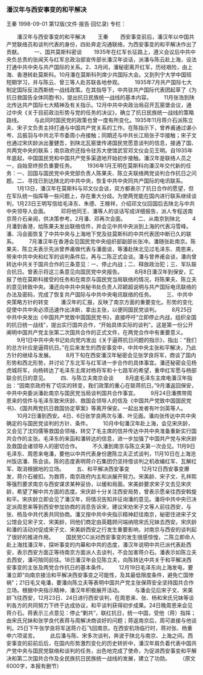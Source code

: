### 潘汉年与西安事变的和平解决
王秦
1998-09-01
第12版(文件·报告·回忆录)
专栏：

　　潘汉年与西安事变的和平解决
　　王秦
　　西安事变前后，潘汉年以中国共产党联络员和谈判代表的身份，四处奔走沟通联络，为西安事变的和平解决作出了贡献。
　　一、国共莫斯科密谈
　　1935年在红军长征路上，遵义会议后中共中央负总责的张闻天与红军总政治部宣传部长潘汉年谈话，派潘与陈云赴上海，设法打通中共中央与共产国际的关系。2、3月间，潘秘密离开红军，历经艰险，由上海、香港转赴莫斯科。10月潘在莫斯科列席少共国际大会。又到列宁大学中国班短期学习，并与陈云、曾三等人赴苏联各地参观。
　　1935年7月共产国际七大制定国际反法西斯统一战线政策。在其指导下，中共驻共产国际代表团起草了《为抗日救国告全体同胞书》，提出抗日民族统一战线的基本内容。
　　11月张浩到陕北传达共产国际七大精神及有关指示。12月中共中央政治局召开瓦窑堡会议，通过中央《关于目前政治形势与党的任务的决议》，确立了抗日民族统一战线的策略路线。
　　与此同时国民党的政策也曾一度有所变化。1935年11月蒋介石派陈立夫、宋子文负责主持打通与中国共产党关系的工作。在陈指示下，曾养甫通过谌小岑、吕振羽与中共北平市委周小舟接触；同期还与中共长江局张子华接触；宋子文也通过宋庆龄派出董健吾，到陕北瓦窑堡传递国民党愿意谈判的信息，接通了国、共两党中央的联系；南京政府还指令驻苏大使馆武官邓文仪会见王明。自1935年年底起，中国国民党和中国共产党多渠道地开始初步接触。潘汉年是联络人员之一，自始至终担负重要任务。
　　1936年1月王明在莫斯科向潘汉年交代新的任务：一、回国与国民党中央党部负责人陈果夫、陈立夫联络两党谈判合作抗日之问题。二、寻找已到达陕北的中共中央，恢复中共中央同共产国际的电讯联系。
　　1月13日，潘汉年在莫斯科与邓文仪会谈，双方都表示了抗日合作的愿望，但在军队统一指挥等一些问题上，存在重大分歧。为使两党能在国内进行联系继续谈判，1月23日王明写信给毛泽东、朱德、王稼祥，介绍邓文仪回国后去陕北与中共中央领导人会面。
　　邓将他同王、潘等人的谈话写成详细报告，派人专程送南京蒋介石亲阅，供决策参考。2月潘、邓再次会面。
　　二、从南京到陕北
　　4月潘到香港，给陈果夫发出联络信件，并会见中共中央派到上海的代表冯雪峰。潘、冯会面恢复了中共中央与上海地下党及驻莫斯科的中共代表团中断已久的联系。
　　7月潘汉年在香港会见国民党中央组织部副部长张冲。潘随张赴南京。陈果夫、陈立夫表示先派曾养甫做代表与潘面谈，等潘赴陕北见过毛泽东、周恩来，带来中共中央和红军的谈判条件后，再与二陈正式会谈。潘与曾养甫会谈，潘向曾转达中共关于国共合作的三条意见：一、停止内战；二、释放政治犯；三、军队联合抗日。曾表示将这三条意见向国民党中央报告。
　　8月8日潘汉年到保安，汇报了他在莫斯科接受的任务和在南京与国民党当局联络的情况，将陈果夫、陈立夫的意见转致中央。潘还向中共中央秘书处负责人邓颖超说明与共产国际电讯联络的办法及密码，完成了恢复共产国际与中共中央电讯联络的任务。
　　三、中共中央策略方针的转变
　　潘汉年的汇报，反映了南京方面的重要变化。形势的变化促使中共中央必须迅速作出决断，拿出主张，以便同国民党谈判。
　　8月25日中共中央发出《中国共产党致中国国民党书》，直接呼吁“立即停止内战，组织全国的抗日统一战线”，提出实行国共合作，“开始具体实际的谈判”。这是第一份公开阐明中国共产党主张第二次国共合作的正式文件，在两党合作中有重要意义。
　　9月1日中共中央书记处向党内发出《关于逼蒋抗日问题的指示》，指出：“我们的总方针应是逼蒋抗日。”在后来发生的西安事变中，中共中央主张和平解决，乃此方针的继续与发展。
　　8月下旬在西安潘汉年秘密会见张学良将军，商谈了国内形势和西北形势，并讨论了东北军与红军进一步合作的具体事宜。潘还秘密会见杨虎城将军，向杨转达了毛泽东主席对杨将军和十七路军的希望，重申红军愿与杨部联合抗日的意见。
　　四、与陈立夫南京会谈
　　8月底毛泽东主席电潘汉年指出：“因南京政府有了切实的转变，我们政策的重心在联蒋抗日。”9月潘返回保安，中共中央委派潘赴南京与国民党当局谈判国共合作事宜。
　　9月24日潘携带周恩来的信件与毛泽东致宋庆龄、救国会领导人的信及《中国共产党致中国国民党书》、《国共两党抗日救国协定草案》等离开保安。一起出发者有叶剑英等人。
　　10月2日潘到西安。4日、6日张学良两次与潘、叶见面。潘向张传达中共中央确定的与国民党谈判的方针、条件。
　　10月中旬潘汉年赴上海，会见宋庆龄，又会见了沈钧儒等救国会领袖，转交了毛主席的信并传达中共中央准备重新实行国共合作的主张。毛泽东的来函和潘转达的信息，进一步加强了中国共产党与宋庆龄及救国会诸领导人的密切合作。
　　不久潘到南京与陈立夫第一次会见。11月9日毛泽东、周恩来电潘，要他以中共代表身份邀陈立夫正式谈判，11月10日在上海沧州饭店潘、陈会谈。陈的态度表明蒋介石集团仍坚持借谈判之机收编红军、瓦解红军、取消根据地的立场。
　　五、和平解决西安事变
　　12月12日西安事变爆发，蒋介石被扣。为救蒋，南京政府内主和派展开努力。宋美龄、宋子文、孔祥熙等强烈要求南京与西安谋求某种妥协，以缓和局面。宋美龄要求宋子文去见宋庆龄，希望了解中共方面的态度。宋庆龄十分关注西安局势，曾表示愿亲往西安斡旋和平。宋庆龄立即会见了潘汉年，将情况告知并征询潘的意见。潘将中共中央已决定派周恩来等到西安参加协商的消息告诉宋，建议宋劝宋子文等人前往西安，与张、杨及中共代表共同协商。潘又按中共中央指示精神赶往南京，秘密住进宋子文公馆会见宋子文、宋美龄，同他们商定由英籍顾问端纳陪宋氏兄妹去西安。宋庆龄和潘的活动对促成宋子文、宋美龄西安之行发生重要影响，对南京与西安的谈判起了很好的推进作用。
　　国民党CC派对西安事变的发生很感惊惶，二陈立即命人赴上海找潘汉年，探听事变的内幕和中共的态度，潘汉年说明中共已派代表赴西安，表示西安方面正等待南京方面派人去谈判，不会加害蒋介石。潘表示如陈立夫去西安，潘可陪同前往。18日潘汉年会见陈立夫，向陈转达中共关于和平解决西安事变的主张及两党合作抗日的基本条件。
　　12月19日毛泽东向上海发电，要潘立即“向南京接洽和平解决西安事变之可能性，及其最低限度条件，避免亡国惨祸”；21日毛又电潘，要潘向陈立夫等表明中国共产党主张保蒋安全坚持国共合作立场。根据中央指示精神，潘汉年积极展开活动。
　　与潘会见后宋子文、宋美龄飞往西安，12月23日、24日进行西安谈判，在周恩来、张、杨和宋氏兄妹等谈判各方的共同努力下终于达成协议，和平谈判获得初步成果。24日晚周恩来会见蒋介石。蒋表示三点意见：停止“剿共”，联红抗日，统一中国，受他（蒋）指挥；由宋氏兄妹和张学良代表蒋与周解决商谈好的问题；蒋返南京后，周可直接与他谈判。25日下午张学良将军送蒋介石飞回南京。在西安机场临行时，蒋对张、杨重申六项诺言。
　　此后潘与陈、宋多次谈判，奔波于陕北与南京、上海之间。西安事变的前前后后，在国内形势激烈变化的历史转折中，潘汉年肩负着代表中国共产党中央与国民党联络和谈判的任务，出色地完成了使命，为促进西安事变和平解决和第二次国共合作及全民族抗日民族统一战线的发展，建立了功勋。
　　（原文6000字，本报有删节）
